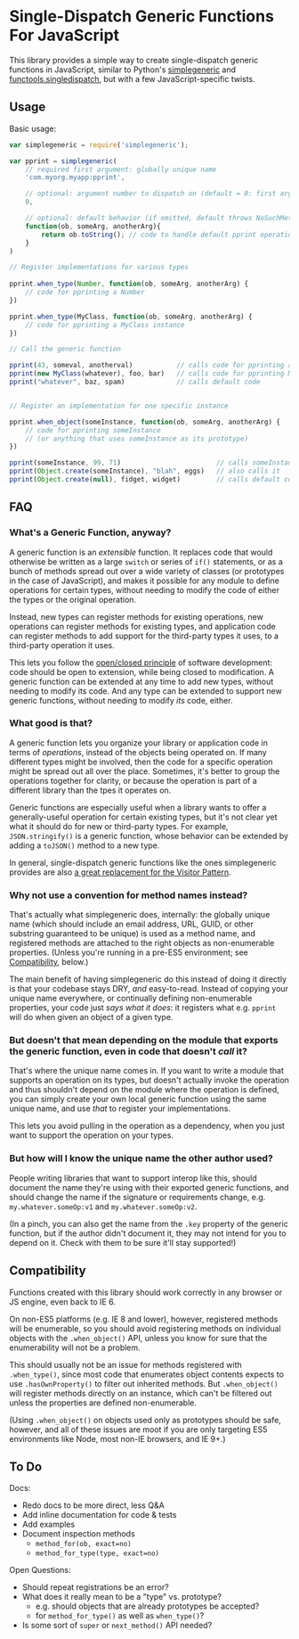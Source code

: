 # Single-Dispatch Generic Functions For JavaScript

This library provides a simple way to create single-dispatch generic functions in JavaScript, similar to Python's [simplegeneric](https://pypi.python.org/pypi/simplegeneric) and [functools.singledispatch](http://legacy.python.org/dev/peps/pep-0443/), but with a few JavaScript-specific twists.


## Usage

Basic usage:

```javascript
var simplegeneric = require('simplegeneric');

var pprint = simplegeneric(
    // required first argument: globally unique name
    'com.myorg.myapp:pprint',

    // optional: argument number to dispatch on (default = 0: first argument)
    0,

    // optional: default behavior (if omitted, default throws NoSuchMethod)                          
    function(ob, someArg, anotherArg){
        return ob.toString(); // code to handle default pprint operation
    }
)

// Register implementations for various types
 
pprint.when_type(Number, function(ob, someArg, anotherArg) { 
    // code for pprinting a Number
})

pprint.when_type(MyClass, function(ob, someArg, anotherArg) { 
    // code for pprinting a MyClass instance
})

// Call the generic function

pprint(43, someval, anotherval)           // calls code for pprinting a number
pprint(new MyClass(whatever), foo, bar)   // calls code for pprinting MyClass
pprint("whatever", baz, spam)             // calls default code


// Register an implementation for one specific instance

pprint.when_object(someInstance, function(ob, someArg, anotherArg) { 
    // code for pprinting someInstance
    // (or anything that uses someInstance as its prototype)
})

pprint(someInstance, 99, 71)                        // calls someInstance code
pprint(Object.create(someInstance), "blah", eggs)   // also calls it 
pprint(Object.create(null), fidget, widget)         // calls default code
```

<!--For more, see the [docs]().-->


## FAQ

### What's a Generic Function, anyway?

A generic function is an *extensible* function.  It replaces code that would otherwise be written as a large ``switch`` or series of ``if()`` statements, or as a bunch of methods spread out over a wide variety of classes (or prototypes in the case of JavaScript), and makes it possible for any module to define operations for certain types, without needing to modify the code of either the types or the original operation.

Instead, new types can register methods for existing operations, new operations can register methods for existing types, and application code can register methods to add support for the third-party types it uses, to a third-party operation it uses.

This lets you follow the [open/closed principle](http://en.wikipedia.org/wiki/Open/closed_principle) of software development: code should be open to extension, while being closed to modification.  A generic function can be extended at any time to add new types, without needing to modify its code.  And any type can be extended to support new generic functions, without needing to modify *its* code, either.  


### What good is that?

A generic function lets you organize your library or application code in terms of *operations*, instead of the objects being operated on.  If many different types might be involved, then the code for a specific operation might be spread out all over the place.  Sometimes, it's better to group the operations together for clarity, or because the operation is part of a different library than the tpes it operates on. 

Generic functions are especially useful when a library wants to offer a generally-useful operation for certain existing types, but it's not clear yet what it should do for new or third-party types.  For example, ``JSON.stringify()`` is a generic function, whose behavior can be extended by adding a ``toJSON()`` method to a new type.

In general, single-dispatch generic functions like the ones simplegeneric provides are also [a great replacement for the Visitor Pattern](http://peak.telecommunity.com/DevCenter/VisitorRevisited).


### Why not use a convention for method names instead?

That's actually what simplegeneric does, internally: the globally unique name (which should include an email address, URL, GUID, or other substring guaranteed to be unique) is used as a method name, and registered methods are attached to the right objects as non-enumerable properties.  (Unless you're running in a pre-ES5 environment; see [Compatibility](#compatibility), below.)

The main benefit of having simplegeneric do this instead of doing it directly is that your codebase stays DRY, *and* easy-to-read.  Instead of copying your unique name everywhere, or continually defining non-enumerable properties, your code just *says what it does*: it registers what e.g. ``pprint`` will do when given an object of a given type.


### But doesn't that mean depending on the module that exports the generic function, even in code that doesn't *call* it?

That's where the unique name comes in.  If you want to write a module that supports an operation on its types, but doesn't actually invoke the operation and thus shouldn't depend on the module where the operation is defined, you can simply create your own local generic function using the same unique name, and use *that* to register your implementations.

This lets you avoid pulling in the operation as a dependency, when you just want to support the operation on your types.

### But how will I know the unique name the other author used?

People writing libraries that want to support interop like this, should document the name they're using with their exported generic functions, and should change the name if the signature or requirements change, e.g. ``my.whatever.someOp:v1`` and ``my.whatever.someOp:v2``.

(In a pinch, you can also get the name from the ``.key`` property of the generic function, but if the author didn't document it, they may not intend for you to depend on it.  Check with them to be sure it'll stay supported!) 
 
## Compatibility <a name="compatibility"></a>

Functions created with this library should work correctly in any browser or JS engine, even back to IE 6.

On non-ES5 platforms (e.g. IE 8 and lower), however, registered methods will be enumerable, so you should avoid registering methods on individual objects with the ``.when_object()`` API, unless you know for sure that the enumerability will not be a problem.

This should usually not be an issue for methods registered with ``.when_type()``, since most code that enumerates object contents expects to use ``.hasOwnProperty()`` to filter out inherited methods.  But ``.when_object()`` will register methods directly on an instance, which can't be filtered out unless the properties are defined non-enumerable.

(Using ``.when_object()`` on objects used only as prototypes should be safe, however, and all of these issues are moot if you are only targeting ES5 environments like Node, most non-IE browsers, and IE 9+.)

## To Do

Docs:
* Redo docs to be more direct, less Q&A
* Add inline documentation for code & tests
* Add examples
* Document inspection methods
    * ``method_for(ob, exact=no)``
    * ``method_for_type(type, exact=no)``

Open Questions:
* Should repeat registrations be an error?
* What does it really mean to be a "type" vs. prototype?
    * e.g. should objects that are already prototypes be accepted?
    * for ``method_for_type()`` as well as ``when_type()``? 
* Is some sort of ``super`` or ``next_method()`` API needed?

